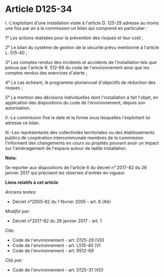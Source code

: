 # Article D125-34

I.-L'exploitant d'une installation visée à l'article D. 125-29 adresse au moins une fois par an à la commission un bilan qui
comprend en particulier : 

1° Les actions réalisées pour la prévention des risques et leur coût ; 

2° Le bilan du système de gestion de la sécurité prévu mentionné à l'article L. 515-40 ; 

3° Les comptes rendus des incidents et accidents de l'installation tels que prévus par l'article R. 512-69 du code de
l'environnement ainsi que les comptes rendus des exercices d'alerte ; 

4° Le cas échéant, le programme pluriannuel d'objectifs de réduction des risques ; 

5° La mention des décisions individuelles dont l'installation a fait l'objet, en application des dispositions du code de
l'environnement, depuis son autorisation. 

II.-La commission fixe la date et la forme sous lesquelles l'exploitant lui adresse ce bilan. 

III.-Les représentants des collectivités territoriales ou des établissements publics de coopération intercommunale membres de
la commission l'informent des changements en cours ou projetés pouvant avoir un impact sur l'aménagement de l'espace autour
de ladite installation.

**Nota:**

Se reporter aux dispositions de l'article 6 du décret n° 2017-82 du 26 janvier 2017 qui précisent les réserves d'entrée en
vigueur.

**Liens relatifs à cet article**

_Anciens textes_:

  - Décret n°2005-82 du 1 février 2005 - art. 6 (Ab)

_Modifié par_:

  - Décret n°2017-82 du 26 janvier 2017 - art. 1

_Cite_:

  - Code de l'environnement - art. D125-29 (VD)
  - Code de l'environnement - art. L515-40 (V)
  - Code de l'environnement - art. R512-69

_Cité par_:

  - Code de l'environnement - art. D125-31 (VD)
